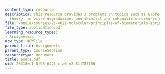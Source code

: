 ```yaml
---
content_type: resource
description: This resource provides 3 problems on topics such as G?pferich erosion
  theory, in vitro degradation, and chemical and schematic structures of poly(L-lactide).
file: /media/courses/20-462j-molecular-principles-of-biomaterials-spring-2006/28315ec10f956448cfa0e2a81f785156_pset1.pdf
file_type: application/pdf
learning_resource_types:
- Assignments
ocw_type: OCWFile
parent_title: Assignments
parent_type: CourseSection
resourcetype: Document
title: pset1.pdf
uid: 28315ec1-0f95-6448-cfa0-e2a81f785156
---
```

